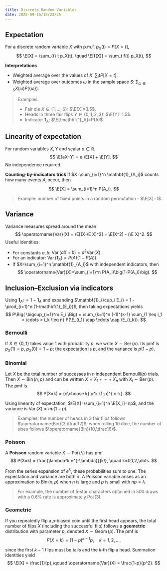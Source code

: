 ```yaml
---
title: Discrete Random Variables
date: 2025-09-16/18/23/25
---
```


## Expectation
For a discrete random variable $X$ with p.m.f. $p_X(t)=P[X=t]$,
$$
\E[X] = \sum_{t} t p_X(t), \quad \E[f(X)] = \sum_t f(t) p_X(t),
$$

**Interpretations**
- Weighted average over the values of $X$: $\sum_t t P[X=t]$.
- Weighted average over outcomes $\omega$ in the sample space $S$: $\sum_{\omega\in S} X(\omega) P(\{\omega\})$.

> Examples:
> - Fair die $X\in\{1,\dots,6\}$: $\E[X]=3.5$.
> - Heads in three fair flips $Y\in\{0,1,2,3\}$: $\E[Y]=1.5$.
> - Indicator $\mathbf{1}_A$: $\E[\mathbf{1}_A]=P(A)$.

## Linearity of expectation
For random variables $X,Y$ and scalar $a\in\mathbb{R}$,
$$
\E[aX+Y] = a \E[X] + \E[Y].
$$
No independence required.

**Counting-by-indicators trick**
If $X=\sum_{i=1}^n \mathbf{1}_{A_i}$ counts how many events $A_i$ occur, then
$$
\E[X] = \sum_{i=1}^n P(A_i).
$$
> Example: number of fixed points in a random permutation - $\E[X]=1$.

## Variance
Variance measures spread around the mean:
$$
\operatorname{Var}(X) = \E[(X-\E X)^2] = \E[X^2] - (\E X)^2.
$$
Useful identities:
- For constants $a,b$: $\operatorname{Var}(aX+b)=a^2 \operatorname{Var}(X)$.
- For an indicator: $\operatorname{Var}(\mathbf{1}_A)=P(A)\big(1-P(A)\big)$.
- If $X=\sum_{i=1}^n \mathbf{1}_{A_i}$ with independent indicators, then
  $$
  \operatorname{Var}(X)=\sum_{i=1}^n P(A_i)\big(1-P(A_i)\big).
  $$

## Inclusion–Exclusion via indicators
Using $\mathbf{1}_{A^c} = 1 - \mathbf{1}_A$ and expanding
$\mathbf{1}_{\cup_i E_i} = 1 - \prod_{i=1}^n (1-\mathbf{1}_{E_i})$, then taking expectations yields
$$
P\Big( \bigcup_{i=1}^n\ E_i \Big)
= \sum_{k=1}^n (-1)^{k-1}
\sum_{1 \leq i_1 < \cdots < i_k \leq n}
P(\E_{i_1} \cap \cdots \cap \E_{i_k}).
$$

### Bernoulli

If $X\in\{0,1\}$ takes value $1$ with probability $p$, we write $X\sim\operatorname{Ber}(p)$.  Its pmf is $p_X(1)=p$, $p_X(0)=1-p$; the expectation is $p$, and the variance is $p(1-p)$.

### Binomial

Let $X$ be the total number of successes in $n$ independent Bernoulli$(p)$ trials.  Then $X\sim \operatorname{Bin}(n,p)$ and can be written $X=X_1+\cdots+X_n$ with $X_i\sim\operatorname{Ber}(p)$.  The pmf is
$$
P(X=k) = {n\choose k} p^k (1-p)^{ n-k}.
$$

Using linearity of expectation, $\E[X]=\sum_{i=1}^n \E[X_i]=np$, and the variance is $\operatorname{Var}(X)=np(1-p)$.
> Examples: the number of heads in 3 fair flips follows $\operatorname{Bin}(3,\tfrac12)$; when rolling 10 dice, the number of sixes follows $\operatorname{Bin}(10,\tfrac16)$.

### Poisson

A **Poisson** random variable $X\sim \operatorname{Poi}(\lambda)$ has pmf
$$
P(X=k) = \frac{\lambda^k e^{-\lambda}}{k!}, \quad k=0,1,2,\dots.
$$

From the series expansion of $e^\lambda$, these probabilities sum to one. The expectation and variance are both $\lambda$. A Poisson variable arises as an approximation to $\operatorname{Bin}(n,p)$ when $n$ is large and $p$ is small with $np=\lambda$. 

> For example, the number of 5‑star characters obtained in 500 draws with a 0.6% rate is approximately $\operatorname{Poi}(3)$.

### Geometric

If you repeatedly flip a $p$‑biased coin until the first head appears, the total number of flips $X$ (including the successful flip) follows a **geometric** distribution with parameter $p$, denoted $X\sim \operatorname{Geom}(p)$.  The pmf is
$$
P(X=k) = (1-p)^{k-1} p,\quad k=1,2,\dots,
$$

since the first $k-1$ flips must be tails and the $k$‑th flip a head. Summation identities yield
$$
\E[X] = \frac{1}{p},\qquad \operatorname{Var}(X) = \frac{1-p}{p^2}.
$$
